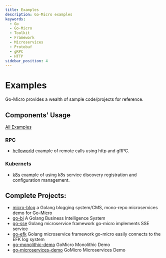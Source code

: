 ```yaml
---
title: Examples
description: Go-Micro examples
keywords:
  - Go
  - Go-Micro
  - Toolkit
  - Framework
  - Microservices
  - Protobuf
  - gRPC
  - HTTP
sidebar_position: 4
---
```


# Examples
Go-Micro provides a wealth of sample code/projects for reference.

## Components' Usage
[All Examples](https://github.com/devexps/go-examples)

### RPC
- [helloworld](https://github.com/devexps/go-examples/tree/main/helloworld) example of remote calls using http and gRPC.

### Kubernets
- [k8s](https://github.com/devexps/go-examples/tree/main/k8s) example of using k8s service discovery registration and configuration management.

## Complete Projects:
- [micro-blog](https://github.com/devexps/go-examples/tree/main/micro-blog) a Golang blogging system/CMS, mono-repo microservices demo for Go-Micro
- [go-bi](https://github.com/devexps/go-bi) A Golang Business Intelligence System
- [go-sse](https://github.com/devexps/go-sse) Golang microservice framework go-micro implements SSE service
- [go-efk](https://github.com/devexps/go-efk) Golang microservice framework go-micro easily connects to the EFK log system
- [go-monolithic-demo](https://github.com/devexps/go-monolithic-demo) GoMicro Monolithic Demo
- [go-microservices-demo](https://github.com/devexps/go-microservices-demo) GoMicro Microservices Demo